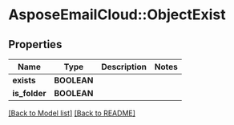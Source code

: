 # AsposeEmailCloud::ObjectExist
## Properties
Name | Type | Description | Notes
------------ | ------------- | ------------- | -------------
**exists** | **BOOLEAN** |  | 
**is_folder** | **BOOLEAN** |  | 



[[Back to Model list]](Models.md) [[Back to README]](README.md)


